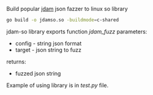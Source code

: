 Build popular [jdam](https://gitlab.com/michenriksen/jdam) json fazzer to linux so library

```bash
go build -o jdamso.so -buildmode=c-shared
```

jdam-so library exports function *jdam_fuzz*
parameters:
- config - string json format
- target - json string to fuzz

returns:
- fuzzed json string

Example of using library is in *test.py* file.
